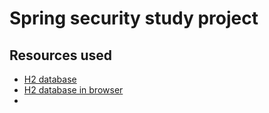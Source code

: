 # Spring security study project

## Resources used

- [H2 database](https://www.youtube.com/watch?v=YD_ga0r87wU)
- [H2 database in browser](https://stackoverflow.com/questions/53395200/h2-console-is-not-showing-in-browser)
- 